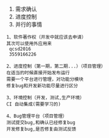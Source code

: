 1.  需求确认
2.  进度控制
3.  并行的事情
```
1、软件著作权（开发中就应该去申请）
其次可以使用外应用来
 qcsd2016
 3559166226
```
```
2、进度控制（第一期，第二期...）（项目管理）
在适当的时候直接开始发布运行
需要一个平台进行管理，对功能分模块
修复bug和开发新功能尽量进行区分
```
```
3、环境控制（开发，测试,生产环境）
CI 自动集成(需要学习的)
```
```
4、Bug管理平台（项目管理）
测试提交bug,和确认已经修复bug
开发修复bug,是否修复由测试反馈
```

